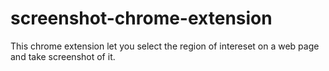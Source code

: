 # screenshot-chrome-extension
This chrome extension let you select the region of intereset on a web page and take screenshot of it.
